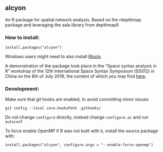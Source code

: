 ## alcyon
An R package for spatial network analysis. Based on the rdepthmap package and leveraging the sala library from depthmapX

### How to install:
```
install.packages("alcyon")
```
Windows users might need to also install [Rtools](https://cran.r-project.org/bin/windows/Rtools/)

A demonstration of the package took place in the “Space syntax analysis in R” workshop of the 12th International Space Syntax Symposium (SSS12) in China on the 8th of July 2019, the content of which you may find [here](https://github.com/pklampros/space_syntax_analysis_in_r).

### Development:
Make sure that git hooks are enabled, to avoid committing minor issues:
```
git config --local core.hooksPath .githooks/
```

Do not change `configure` directly, instead change `configure.ac` and run `autoconf`

To force enable OpenMP if R was not built with it, install the source package with:
```
install.packages("alcyon", configure.args = "--enable-force-openmp")

```
